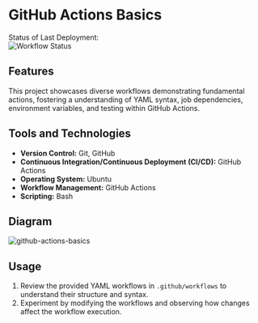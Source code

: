 # GitHub Actions Basics
Status of Last Deployment: <br>
![Workflow Status](https://github.com/DimitryZH/github-actions-basics/actions/workflows/my-basics.yml/badge.svg)

## Features

This project showcases diverse workflows demonstrating fundamental actions, fostering a  understanding of YAML syntax, job dependencies, environment variables, and testing within GitHub Actions.

## Tools and Technologies

- **Version Control:** Git, GitHub
- **Continuous Integration/Continuous Deployment (CI/CD):** GitHub Actions
- **Operating System:** Ubuntu
- **Workflow Management:** GitHub Actions
- **Scripting:** Bash

## Diagram

![github-actions-basics](https://github.com/DimitryZH/github-actions-basics/assets/146372946/3d0231c9-b144-46dd-ba37-a04bb30bc484)

## Usage

1. Review the provided YAML workflows in `.github/workflows` to understand their structure and syntax.
2. Experiment by modifying the workflows and observing how changes affect the workflow execution.
